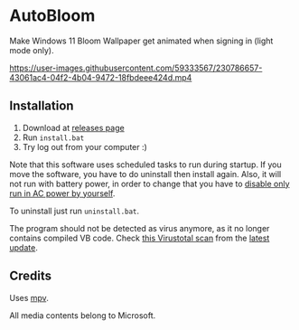# AutoBloom

Make Windows 11 Bloom Wallpaper get animated when signing in (light mode only).

https://user-images.githubusercontent.com/59333567/230786657-43061ac4-04f2-4b04-9472-18fbdeee424d.mp4

## Installation

1. Download at [releases page](https://github.com/willnode/autobloom/releases)
2. Run `install.bat`
3. Try log out from your computer :)

Note that this software uses scheduled tasks to run during startup. If you move the software, you have to do uninstall then install again. Also, it will not run with battery power, in order to change that you have to [disable only run in AC power by yourself](https://stackoverflow.com/questions/9075564/change-settings-for-power-for-windows-scheduled-task).

To uninstall just run `uninstall.bat`.

The program should not be detected as virus anymore, as it no longer contains compiled VB code. Check [this Virustotal scan](https://www.virustotal.com/gui/file/c4d0e098ca71db2645097d6535b41835e1ed09184bd608d4a326f42f6e3de775?nocache=1) from the [latest update](https://github.com/willnode/autobloom/pull/16).

## Credits

Uses [mpv](https://mpv.io).

All media contents belong to Microsoft.
